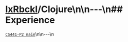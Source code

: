 # [lxRbckl](https://github.com/lxRbckl/lxRbckl/tree/main)/Clojure\n\n---\n## Experience
[`CS441-P2 main`](https://github.com/ala2q6/CS441-P2/blob/main/README.md)\n\n---\n